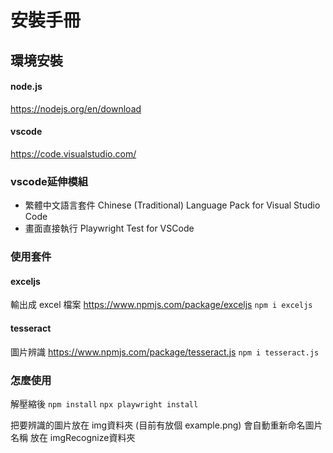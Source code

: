 # 安裝手冊

## 環境安裝
#### node.js 
https://nodejs.org/en/download
#### vscode
https://code.visualstudio.com/

### vscode延伸模組
- 繁體中文語言套件
Chinese (Traditional) Language Pack for Visual Studio Code
- 畫面直接執行
Playwright Test for VSCode

### 使用套件
#### exceljs
輸出成 excel 檔案
https://www.npmjs.com/package/exceljs
`npm i exceljs`

#### tesseract
圖片辨識
https://www.npmjs.com/package/tesseract.js
 `npm i tesseract.js`

 ### 怎麼使用
 解壓縮後
 `npm install`
 `npx playwright install`

 把要辨識的圖片放在 img資料夾 (目前有放個 example.png)
 會自動重新命名圖片名稱 放在 imgRecognize資料夾